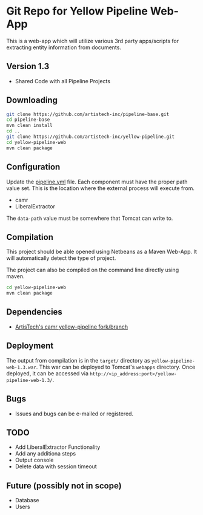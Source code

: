 # Git Repo for Yellow Pipeline Web-App

This is a web-app which will utilize various 3rd party apps/scripts for extracting entity information from documents.

## Version 1.3

- Shared Code with all Pipeline Projects

## Downloading

```sh
git clone https://github.com/artistech-inc/pipeline-base.git
cd pipeline-base
mvn clean install
cd ..
git clone https://github.com/artistech-inc/yellow-pipeline.git
cd yellow-pipeline-web
mvn clean package
```

## Configuration

Update the [pipeline.yml](https://github.com/artistech-inc/yellow-pipeline-web/blob/master/src/main/resources/pipeline.yml) file.  Each component must have the proper path value set.  This is the location where the external process will execute from.

- camr
- LiberalExtractor

The `data-path` value must be somewhere that Tomcat can write to.

## Compilation

This project should be able opened using Netbeans as a Maven Web-App. It will automatically detect the type of project.

The project can also be compiled on the command line directly using maven.

```sh
cd yellow-pipeline-web
mvn clean package
```

## Dependencies

- [ArtisTech's camr yellow-pipeline fork/branch](https://github.com/artistech-inc/camr/tree/yellow-pipeline)

## Deployment

The output from compilation is in the `target/` directory as `yellow-pipeline-web-1.3.war`. This war can be deployed to Tomcat's `webapps` directory. Once deployed, it can be accessed via `http://<ip_address:port>/yellow-pipeline-web-1.3/`.

## Bugs

- Issues and bugs can be e-mailed or registered.

## TODO

- Add LiberalExtractor Functionality
- Add any additiona steps
- Output console
- Delete data with session timeout

## Future (possibly not in scope)

- Database
- Users
